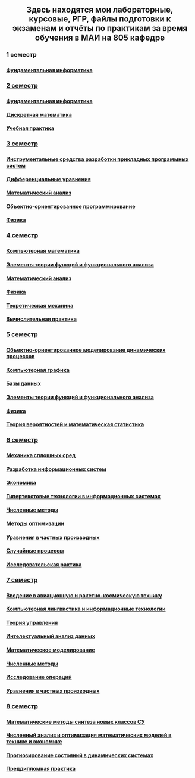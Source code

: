 <h2 align="center">Здесь находятся мои лабораторные, курсовые, РГР, файлы подготовки к экзаменам и отчёты по практикам за время обучения в МАИ на 805 кафедре
<h3>1 семестр<h3>
<h4><a href="https://github.com/kut666/MAI_study/tree/main/term1/fundamental%20computer%20science"> Фундаментальная информатика<h4>
<h3>2 семестр<h3>
<h4><a href="https://github.com/kut666/MAI_study/tree/main/term2/fundamental%20computer%20science">Фундаментальная информатика<h4>
<h4><a href="https://github.com/kut666/MAI_study/tree/main/term2/discrete%20mathematics">Дискретная математика<h4>
<h4><a href="https://github.com/kut666/MAI_study/tree/main/term2/practice">Учебная практика<h4>
<h3>3 семестр<h3>
<h4><a href="https://github.com/kut666/MAI_study/tree/main/term3/ISRPPS">Инструментальные средства разработки прикладных программных систем<h4>
<h4><a href="https://github.com/kut666/MAI_study/tree/main/term3/differential%20equations">Дифференциальные уравнения<h4>
<h4><a href="https://github.com/kut666/MAI_study/tree/main/term3/mathematical%20analysis">Математический анализ<h4>
<h4><a href="https://github.com/kut666/MAI_study/tree/main/term3/object-oriented%20programming">Объектно-ориентированное программирование<h4>
<h4><a href="https://github.com/kut666/MAI_study/tree/main/term3/physics">Физика<h4>
<h3>4 семестр<h3>
<h4><a href="https://github.com/kut666/MAI_study/tree/main/term4/computer%20mathematics">Компьютерная математика<h4>
<h4><a href="https://github.com/kut666/MAI_study/tree/main/term4/functional%20analysis">Элементы теории функций и функционального анализа<h4>
<h4><a href="https://github.com/kut666/MAI_study/tree/main/term4/mathematical%20analysis">Математический анализ<h4>
<h4><a href="https://github.com/kut666/MAI_study/tree/main/term4/physics">Физика<h4>
<h4><a href="https://github.com/kut666/MAI_study/tree/main/term4/theoretical%20mechanics">Теоретическая механика<h4>
<h4><a href="https://github.com/kut666/MAI_study/tree/main/term4/practice">Вычислительная практика<h4>
<h3>5 семестр<h3>
<h4><a href="https://github.com/kut666/MAI_study/tree/main/term5/OOMDP">Объектно-ориентированное моделирование динамических процессов<h4>
<h4><a href="https://github.com/kut666/MAI_study/tree/main/term5/computer%20graphics">Компьютерная графика<h4>
<h4><a href="https://github.com/kut666/MAI_study/tree/main/term5/databases">Базы данных<h4>
<h4><a href="https://github.com/kut666/MAI_study/tree/main/term5/functional%20analysis">Элементы теории функций и функционального анализа<h4>
<h4><a href="https://github.com/kut666/MAI_study/tree/main/term5/physics">Физика<h4>
<h4><a href="https://github.com/kut666/MAI_study/tree/main/term5/probability%20theory%20and%20mathematical%20statistics">Теория вероятностей и математическая статистика<h4>
<h3>6 семестр<h3>
<h4><a href="https://github.com/kut666/MAI_study/tree/main/term6/continuum%20mechanics">Механика сплошных сред<h4>
<h4><a href="https://github.com/kut666/MAI_study/tree/main/term6/development%20of%20information%20systems">Разработка информационных систем<h4>
<h4><a href="https://github.com/kut666/MAI_study/tree/main/term6/economics">Экономика<h4>
<h4><a href="https://github.com/kut666/MAI_study/tree/main/term6/hypertext%20technologies">Гипертекстовые технологии в информационных системах<h4>
<h4><a href="https://github.com/kut666/MAI_study/tree/main/term6/numerical%20methods">Численные методы<h4>
<h4><a href="https://github.com/kut666/MAI_study/tree/main/term6/optimization%20methods">Методы оптимизации<h4>
<h4><a href="https://github.com/kut666/MAI_study/tree/main/term6/partial%20differential%20equations">Уравнения в частных производных<h4>
<h4><a href="https://github.com/kut666/MAI_study/tree/main/term6/random%20processes">Случайные процессы<h4>
<h4><a href="https://github.com/kut666/MAI_study/tree/main/term6/practice">Исследовательская рактика<h4>
<h3>7 семестр<h3>
<h4><a href="https://github.com/kut666/MAI_study/tree/main/term7/VARKT">Введение в авиационную и ракетно-космическую технику<h4>
<h4><a href="https://github.com/kut666/MAI_study/tree/main/term7/computational%20linguistics">	Компьютерная лингвистика и информационные технологии<h4>
<h4><a href="https://github.com/kut666/MAI_study/tree/main/term7/control%20theory">Теория управления<h4>
<h4><a href="https://github.com/kut666/MAI_study/tree/main/term7/data%20analysis">Интелектуальный анализ данных<h4>
<h4><a href="https://github.com/kut666/MAI_study/tree/main/term7/mathematical%20modeling">Математическое моделирование<h4>
<h4><a href="https://github.com/kut666/MAI_study/tree/main/term7/numerical%20methods">Численные методы<h4>
<h4><a href="https://github.com/kut666/MAI_study/tree/main/term7/operations%20research">Исследование операций<h4>
<h4><a href="https://github.com/kut666/MAI_study/tree/main/term7/partial%20differential%20equations">Уравнения в частных производных<h4>
<h3>8 семестр<h3>
<h4><a href="https://github.com/kut666/MAI_study/tree/main/term8/MMSNKSU">Математические методы синтеза новых классов СУ<h4>
<h4><a href="https://github.com/kut666/MAI_study/tree/main/term8/excel">Численный анализ и оптимизация математическиx моделей в технике и экономике<h4>
<h4><a href="https://github.com/kut666/MAI_study/tree/main/term8/prediction%20of%20states%20in%20dynamic%20systems">Прогнозирование состояний в динамических системах<h4>
<h4><a href="https://github.com/kut666/MAI_study/tree/main/term8/practice">Преддипломная практика<h4>
